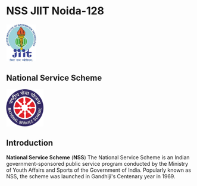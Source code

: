 # NSS JIIT Noida-128
<img src="images/jiit_logo.jpg" height="100px"> 

## National Service Scheme
<img src="images/nss_logo2.png" height="100px">

## Introduction
**National Service Scheme**  (**NSS**) The National Service Scheme is an Indian government-sponsored public service program conducted by the Ministry of Youth Affairs and Sports of the Government of India. Popularly known as NSS, the scheme was launched in Gandhiji's Centenary year in 1969.


 
